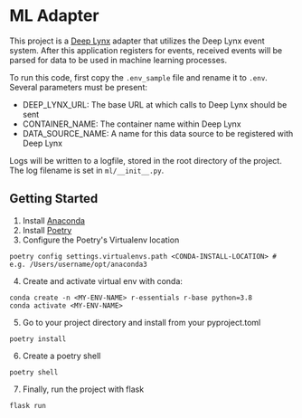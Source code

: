 # ML Adapter
This project is a [Deep Lynx](https://github.com/idaholab/Deep-Lynx) adapter that utilizes the Deep Lynx event system. After this application registers for events, received events will be parsed for data to be used in machine learning processes.

To run this code, first copy the `.env_sample` file and rename it to `.env`. Several parameters must be present:
* DEEP_LYNX_URL: The base URL at which calls to Deep Lynx should be sent
* CONTAINER_NAME: The container name within Deep Lynx
* DATA_SOURCE_NAME: A name for this data source to be registered with Deep Lynx


Logs will be written to a logfile, stored in the root directory of the project. The log filename is set in `ml/__init__.py`.  

## Getting Started
1. Install [Anaconda](https://docs.anaconda.com/anaconda/install/index.html)
2. Install [Poetry](https://python-poetry.org/)
3. Configure the Poetry's Virtualenv location
```
poetry config settings.virtualenvs.path <CONDA-INSTALL-LOCATION> # e.g. /Users/username/opt/anaconda3
```
4. Create and activate virtual env with conda:
```
conda create -n <MY-ENV-NAME> r-essentials r-base python=3.8
conda activate <MY-ENV-NAME>
```
5. Go to your project directory and install from your pyproject.toml
```
poetry install
```
6. Create a poetry shell
```
poetry shell
```
7. Finally, run the project with flask 
```
flask run
```